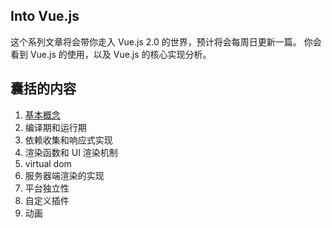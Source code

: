 ## Into Vue.js

这个系列文章将会带你走入 Vue.js 2.0 的世界，预计将会每周日更新一篇。
你会看到 Vue.js 的使用，以及 Vue.js 的核心实现分析。

## 囊括的内容

1. [基本概念](./basic-concept.md)
2. 编译期和运行期
3. 依赖收集和响应式实现
4. 渲染函数和 UI 渲染机制
5. virtual dom
6. 服务器端渲染的实现
7. 平台独立性
8. 自定义插件
9. 动画